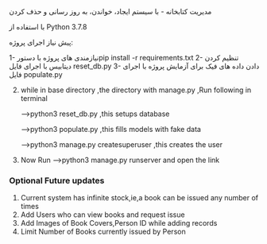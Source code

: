 مدیریت کتابخانه - با سیستم ایجاد، خواندن، به روز رسانی و حذف کردن

با استفاده از Python 3.7.8

پیش نیاز اجرای پروژه:

1- نیازمندی های پروژه با دستورpip install -r requirements.txt
2- تنظیم کردن دیتابیس با اجرای فایل reset_db.py
3- دادن داده های فیک برای آزمایش پروژه با اجرای فایل populate.py

2. while in base directory ,the directory with manage.py  ,Run following in terminal

    -->python3 reset_db.py  ,this setups database
    
    -->python3 populate.py  ,this fills models with fake data
    
    -->python3 manage.py createsuperuser  ,this creates the user
    
  3. Now Run  -->python3 manage.py runserver  and open the link


### Optional Future updates
1. Current system has infinite stock,ie,a book can be issued any number of times
2. Add Users who can view books and request issue
3. Add Images of Book Covers,Person ID while adding records
4. Limit Number of Books currently issued by Person
